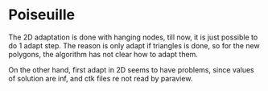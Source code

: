 # Poiseuille

The 2D adaptation is done with hanging nodes, till now, it is just possible to do 1  adapt step. The reason is only adapt if triangles is done, so for the new polygons,  the algorithm has not clear how to adapt them.

On the other hand,  first adapt in 2D seems to have problems, since values of solution are inf, and ctk files re not read by paraview.
